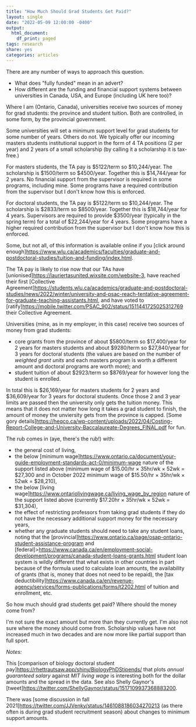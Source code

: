 ```yaml
---
title: "How Much Should Grad Students Get Paid?"
layout: single
date: "2022-05-09 12:00:00 -0400"
output:
  html_document:
    df_print: paged
tags: research
share: yes
categories: articles
---
```


There are any number of ways to approach this question.

* What does "fully funded" mean in an advert?
* How different are the funding and financial support systems between universities in Canada, USA, and Europe (including UK here too)?

Where I am (Ontario, Canada), universities receive two sources of money for grad students: the province and student tuition. Both are controlled, in some form, by the provincial government.

Some universities will set a minimum support level for grad students for some number of years. Others do not. We typically offer our incoming masters students institutional support in the form of 4 TA positions (2 per year) and 2 years of a small scholarship (by calling it a scholarship it is tax-free.)

For masters students, the TA pay is $5122/term so $10,244/year. The scholarship is $1500/term so $4500/year. Together this is $14,744/year for 2 years. No financial support from the supervisor is required in some programs, including mine. Some programs have a required contribution from the supervisor but I don't know how this is enforced.

For doctoral students, the TA pay is $5122/term so $10,244/year. The scholarship is $2833/term so $8500/year. Together this is $18,744/year for 4 years. Supervisors are required to provide $3500/year (typically in the spring term) for a total of $22,244/year for 4 years. Some programs have a higher required contribution from the supervisor but I don't know how this is enforced.

Some, but not all, of this information is available online if you [click around enough]<https://www.wlu.ca/academics/faculties/graduate-and-postdoctoral-studies/tuition-and-funding/index.html>.

The TA pay is likely to rise now that our TAs have [unionised]<https://lauriertasunited.wixsite.com/website-3>, have reached their first [Collective Agreement]<https://students.wlu.ca/academics/graduate-and-postdoctoral-studies/news/2022/winter/university-and-psac-reach-tentative-agreement-for-graduate-teaching-assistants.html>, and have voted to [ratify]<https://mobile.twitter.com/PSAC_902/status/1511441725025312769> their Collective Agreement.

Universities (mine, as in my employer, in this case) receive two sources of money from grad students:

* core grants from the province of about $5800/term so $17,400/year for 2 years for masters students and about $9280/term so $27,840/year for 3 years for doctoral students (the values are based on the number of *weighted grant units* and each masters program is worth a different amount and doctoral programs are worth more); and
* student tuition of about $2923/term so $8769/year for however long the student is enrolled.

In total this is $26,169/year for masters students for 2 years and $36,609/year for 3 years for doctoral students. Once those 2 and 3 year limits are passed then the university only gets the tuition money. This means that it does not matter how long it takes a grad student to finish, the amount of money the unviersity gets from the province is capped. [Some gory details]<https://heqco.ca/wp-content/uploads/2022/04/Costing-Report-College-and-University-Baccalaureate-Degrees_FINAL.pdf> for fun.

The rub comes in (aye, there's the rub!) with:

* the general cost of living,
* the below [minimum wage]<https://www.ontario.ca/document/your-guide-employment-standards-act-0/minimum-wage> nature of the support listed above (minimum wage of $15.00/hr × 35hr/wk × 52wk = $27,300 and in October 2022 minimum wage of $15.50/hr × 35hr/wk × 52wk = $28,210),
* the below [living wage]<https://www.ontariolivingwage.ca/living_wage_by_region> nature of the support listed above (currently $17.20hr × 35hr/wk × 52wk = $31,304),
* the effect of restricting professors from taking grad students if they do not have the necessary additional support money for the necessary years,
* whether any graduate students should need to take any student loans, noting that the [provincial]<https://www.ontario.ca/page/osap-ontario-student-assistance-program> and [federal]><https://www.canada.ca/en/employment-social-development/programs/canada-student-loans-grants.html> student loan system is wildly different that what exists in other countries in part because of the formula used to calculate loan amounts, the availability of grants (that is, money that does not need to be repaid), the [tax deductibility]<https://www.canada.ca/en/revenue-agency/services/forms-publications/forms/t2202.html> of tuition and enrollment, etc.

So how much should grad students get paid? Where should the money come from?

I'm not sure the exact amount but more than they currently get. I'm also not sure where the money should come from. Scholarship values have not increased much in two decades and are now more like partial support than full sport.

*Notes:*

This [comparison of biology doctoral student pay]<https://rhettrautsaw.app/shiny/BiologyPhDStipends/> that plots *annual guaranteed salary* against *MIT living wage* is interesting both for the dollar amounts and the spread in the data. See also Shelly Gaynor's [tweet]<https://twitter.com/ShellyGaynor/status/1517109937368883200>.

There was [some discussion in fall 2021]<https://twitter.com/JJVenky/status/1461088186034270213> (as there often is during grad student recruitment season) about changes to minimum support amounts.
